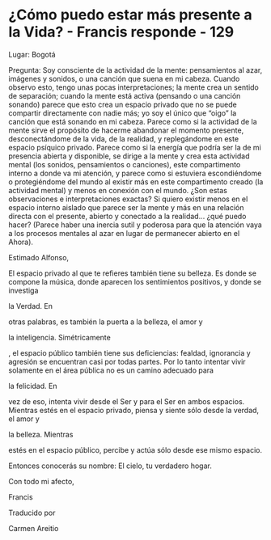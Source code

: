 # ¿Cómo puedo estar más presente a la Vida? - Francis responde - 129

Lugar: Bogotá

Pregunta: Soy consciente de la actividad de la mente: pensamientos al azar, imágenes y sonidos, o una canción que suena en mi cabeza. Cuando observo esto, tengo unas pocas interpretaciones; la mente crea un sentido de separación; cuando la mente está activa (pensando o una canción sonando) parece que esto crea un espacio privado que no se puede compartir directamente con nadie más; yo soy el único que “oigo” la canción que está sonando en mi cabeza. Parece como si la actividad de la mente sirve el propósito de hacerme abandonar el momento presente, desconectándome de la vida, de la realidad, y replegándome en este espacio psíquico privado. Parece como si la energía que podría ser la de mi presencia abierta y disponible, se dirige a la mente y crea esta actividad mental (los sonidos, pensamientos o canciones), este compartimento interno a donde va mi atención, y parece como si estuviera escondiéndome o protegiéndome del mundo al existir más en este compartimento creado (la actividad mental) y menos en conexión con el mundo. ¿Son estas observaciones e interpretaciones exactas? Si quiero existir menos en el espacio interno aislado que parece ser la mente y más en una relación directa con el presente, abierto y conectado a la realidad… ¿qué puedo hacer? (Parece haber una inercia sutil y poderosa para que la atención vaya a los procesos mentales al azar en lugar de permanecer abierto en el Ahora).

Estimado Alfonso,

El espacio privado al que te refieres también tiene su belleza. Es donde se compone la música, donde aparecen los sentimientos positivos, y donde se investiga 

la Verdad. En

otras palabras, es también la puerta a la belleza, el amor y 

la inteligencia. Simétricamente

, el espacio público también tiene sus deficiencias: fealdad, ignorancia y agresión se encuentran casi por todas partes. Por lo tanto intentar vivir solamente en el área pública no es un camino adecuado para 

la felicidad. En

vez de eso, intenta vivir desde el Ser y para el Ser en ambos espacios. Mientras estés en el espacio privado, piensa y siente sólo desde la verdad, el amor y 

la belleza. Mientras

estés en el espacio público, percibe y actúa sólo desde ese mismo espacio.

Entonces conocerás su nombre: El cielo, tu verdadero hogar.

Con todo mi afecto, 

Francis

Traducido por 

Carmen Areitio

